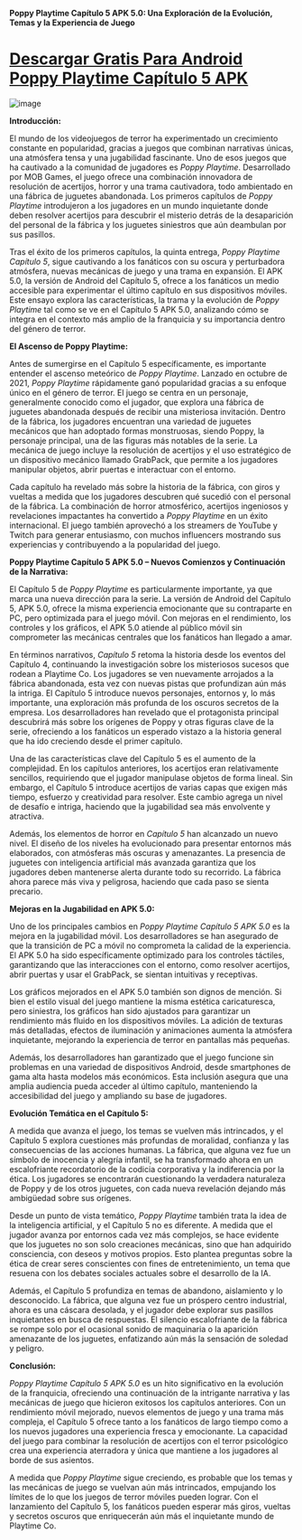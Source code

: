 **Poppy Playtime Capítulo 5 APK 5.0: Una Exploración de la Evolución, Temas y la Experiencia de Juego**

# [Descargar Gratis Para Android Poppy Playtime Capítulo 5 APK](https://poppy-playtime-chapter-5.es.modfyp.com/)

![image](https://github.com/user-attachments/assets/37f60893-3c4f-427b-9dfb-6db2427071bd)

**Introducción:**

El mundo de los videojuegos de terror ha experimentado un crecimiento constante en popularidad, gracias a juegos que combinan narrativas únicas, una atmósfera tensa y una jugabilidad fascinante. Uno de esos juegos que ha cautivado a la comunidad de jugadores es *Poppy Playtime*. Desarrollado por MOB Games, el juego ofrece una combinación innovadora de resolución de acertijos, horror y una trama cautivadora, todo ambientado en una fábrica de juguetes abandonada. Los primeros capítulos de *Poppy Playtime* introdujeron a los jugadores en un mundo inquietante donde deben resolver acertijos para descubrir el misterio detrás de la desaparición del personal de la fábrica y los juguetes siniestros que aún deambulan por sus pasillos.

Tras el éxito de los primeros capítulos, la quinta entrega, *Poppy Playtime Capítulo 5*, sigue cautivando a los fanáticos con su oscura y perturbadora atmósfera, nuevas mecánicas de juego y una trama en expansión. El APK 5.0, la versión de Android del Capítulo 5, ofrece a los fanáticos un medio accesible para experimentar el último capítulo en sus dispositivos móviles. Este ensayo explora las características, la trama y la evolución de *Poppy Playtime* tal como se ve en el Capítulo 5 APK 5.0, analizando cómo se integra en el contexto más amplio de la franquicia y su importancia dentro del género de terror.

**El Ascenso de Poppy Playtime:**

Antes de sumergirse en el Capítulo 5 específicamente, es importante entender el ascenso meteórico de *Poppy Playtime*. Lanzado en octubre de 2021, *Poppy Playtime* rápidamente ganó popularidad gracias a su enfoque único en el género de terror. El juego se centra en un personaje, generalmente conocido como el jugador, que explora una fábrica de juguetes abandonada después de recibir una misteriosa invitación. Dentro de la fábrica, los jugadores encuentran una variedad de juguetes mecánicos que han adoptado formas monstruosas, siendo Poppy, la personaje principal, una de las figuras más notables de la serie. La mecánica de juego incluye la resolución de acertijos y el uso estratégico de un dispositivo mecánico llamado GrabPack, que permite a los jugadores manipular objetos, abrir puertas e interactuar con el entorno.

Cada capítulo ha revelado más sobre la historia de la fábrica, con giros y vueltas a medida que los jugadores descubren qué sucedió con el personal de la fábrica. La combinación de horror atmosférico, acertijos ingeniosos y revelaciones impactantes ha convertido a *Poppy Playtime* en un éxito internacional. El juego también aprovechó a los streamers de YouTube y Twitch para generar entusiasmo, con muchos influencers mostrando sus experiencias y contribuyendo a la popularidad del juego.

**Poppy Playtime Capítulo 5 APK 5.0 – Nuevos Comienzos y Continuación de la Narrativa:**

El Capítulo 5 de *Poppy Playtime* es particularmente importante, ya que marca una nueva dirección para la serie. La versión de Android del Capítulo 5, APK 5.0, ofrece la misma experiencia emocionante que su contraparte en PC, pero optimizada para el juego móvil. Con mejoras en el rendimiento, los controles y los gráficos, el APK 5.0 atiende al público móvil sin comprometer las mecánicas centrales que los fanáticos han llegado a amar.

En términos narrativos, *Capítulo 5* retoma la historia desde los eventos del Capítulo 4, continuando la investigación sobre los misteriosos sucesos que rodean a Playtime Co. Los jugadores se ven nuevamente arrojados a la fábrica abandonada, esta vez con nuevas pistas que profundizan aún más la intriga. El Capítulo 5 introduce nuevos personajes, entornos y, lo más importante, una exploración más profunda de los oscuros secretos de la empresa. Los desarrolladores han revelado que el protagonista principal descubrirá más sobre los orígenes de Poppy y otras figuras clave de la serie, ofreciendo a los fanáticos un esperado vistazo a la historia general que ha ido creciendo desde el primer capítulo.

Una de las características clave del Capítulo 5 es el aumento de la complejidad. En los capítulos anteriores, los acertijos eran relativamente sencillos, requiriendo que el jugador manipulase objetos de forma lineal. Sin embargo, el Capítulo 5 introduce acertijos de varias capas que exigen más tiempo, esfuerzo y creatividad para resolver. Este cambio agrega un nivel de desafío e intriga, haciendo que la jugabilidad sea más envolvente y atractiva.

Además, los elementos de horror en *Capítulo 5* han alcanzado un nuevo nivel. El diseño de los niveles ha evolucionado para presentar entornos más elaborados, con atmósferas más oscuras y amenazantes. La presencia de juguetes con inteligencia artificial más avanzada garantiza que los jugadores deben mantenerse alerta durante todo su recorrido. La fábrica ahora parece más viva y peligrosa, haciendo que cada paso se sienta precario.

**Mejoras en la Jugabilidad en APK 5.0:**

Uno de los principales cambios en *Poppy Playtime Capítulo 5 APK 5.0* es la mejora en la jugabilidad móvil. Los desarrolladores se han asegurado de que la transición de PC a móvil no comprometa la calidad de la experiencia. El APK 5.0 ha sido específicamente optimizado para los controles táctiles, garantizando que las interacciones con el entorno, como resolver acertijos, abrir puertas y usar el GrabPack, se sientan intuitivas y receptivas.

Los gráficos mejorados en el APK 5.0 también son dignos de mención. Si bien el estilo visual del juego mantiene la misma estética caricaturesca, pero siniestra, los gráficos han sido ajustados para garantizar un rendimiento más fluido en los dispositivos móviles. La adición de texturas más detalladas, efectos de iluminación y animaciones aumenta la atmósfera inquietante, mejorando la experiencia de terror en pantallas más pequeñas.

Además, los desarrolladores han garantizado que el juego funcione sin problemas en una variedad de dispositivos Android, desde smartphones de gama alta hasta modelos más económicos. Esta inclusión asegura que una amplia audiencia pueda acceder al último capítulo, manteniendo la accesibilidad del juego y ampliando su base de jugadores.

**Evolución Temática en el Capítulo 5:**

A medida que avanza el juego, los temas se vuelven más intrincados, y el Capítulo 5 explora cuestiones más profundas de moralidad, confianza y las consecuencias de las acciones humanas. La fábrica, que alguna vez fue un símbolo de inocencia y alegría infantil, se ha transformado ahora en un escalofriante recordatorio de la codicia corporativa y la indiferencia por la ética. Los jugadores se encontrarán cuestionando la verdadera naturaleza de Poppy y de los otros juguetes, con cada nueva revelación dejando más ambigüedad sobre sus orígenes.

Desde un punto de vista temático, *Poppy Playtime* también trata la idea de la inteligencia artificial, y el Capítulo 5 no es diferente. A medida que el jugador avanza por entornos cada vez más complejos, se hace evidente que los juguetes no son solo creaciones mecánicas, sino que han adquirido consciencia, con deseos y motivos propios. Esto plantea preguntas sobre la ética de crear seres conscientes con fines de entretenimiento, un tema que resuena con los debates sociales actuales sobre el desarrollo de la IA.

Además, el Capítulo 5 profundiza en temas de abandono, aislamiento y lo desconocido. La fábrica, que alguna vez fue un próspero centro industrial, ahora es una cáscara desolada, y el jugador debe explorar sus pasillos inquietantes en busca de respuestas. El silencio escalofriante de la fábrica se rompe solo por el ocasional sonido de maquinaria o la aparición amenazante de los juguetes, enfatizando aún más la sensación de soledad y peligro.

**Conclusión:**

*Poppy Playtime Capítulo 5 APK 5.0* es un hito significativo en la evolución de la franquicia, ofreciendo una continuación de la intrigante narrativa y las mecánicas de juego que hicieron exitosos los capítulos anteriores. Con un rendimiento móvil mejorado, nuevos elementos de juego y una trama más compleja, el Capítulo 5 ofrece tanto a los fanáticos de largo tiempo como a los nuevos jugadores una experiencia fresca y emocionante. La capacidad del juego para combinar la resolución de acertijos con el terror psicológico crea una experiencia aterradora y única que mantiene a los jugadores al borde de sus asientos.

A medida que *Poppy Playtime* sigue creciendo, es probable que los temas y las mecánicas de juego se vuelvan aún más intrincados, empujando los límites de lo que los juegos de terror móviles pueden lograr. Con el lanzamiento del Capítulo 5, los fanáticos pueden esperar más giros, vueltas y secretos oscuros que enriquecerán aún más el inquietante mundo de Playtime Co.
